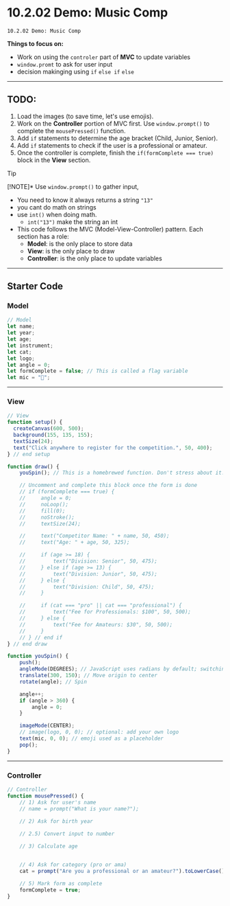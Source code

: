# 10.2.02 Demo: Music Comp
```
10.2.02 Demo: Music Comp
```
**Things to focus on:**
* Work on using the `controler` part of **MVC** to update variables
* `window.promt` to ask for user input
* decision makinging using `if` `else if` `else`

---
## TODO:

1. Load the images (to save time, let's use emojis).
2. Work on the **Controller** portion of MVC first. Use `window.prompt()` to complete the `mousePressed()` function.
3. Add `if` statements to determine the age bracket (Child, Junior, Senior).
4. Add `if` statements to check if the user is a professional or amateur.
5. Once the controller is complete, finish the `if(formComplete === true)` block in the **View** section.


> [!TIP]
> 
> [!NOTE]* Use `window.prompt()` to gather input, 
>  * You need to know it always returns a string `"13"`
>  * you cant do math on strings
>  * use `int()` when doing math. 
>     * `int("13")` make the string an int
> * This code follows the MVC (Model-View-Controller) pattern. Each section has a role:
>   * **Model**: is the only place to store data
>    * **View**: is the only place to draw
>   * **Controller**: is the only place to update variables


---
## Starter Code

### Model

```javascript
// Model
let name;
let year;
let age;
let instrument;
let cat;
let logo;
let angle = 0;
let formComplete = false; // This is called a flag variable
let mic = "🎤";
```

---

### View

```javascript
// View
function setup() {
  createCanvas(600, 500);
  background(155, 135, 155); 
  textSize(24);
  text("Click anywhere to register for the competition.", 50, 400);
} // end setup

function draw() {
    youSpin(); // This is a homebrewed function. Don't stress about it. 

    // Uncomment and complete this block once the form is done
    // if (formComplete === true) {
    //     angle = 0;
    //     noLoop();
    //     fill(0);
    //     noStroke();
    //     textSize(24);

    //     text("Competitor Name: " + name, 50, 450);
    //     text("Age: " + age, 50, 325);

    //     if (age >= 18) {
    //         text("Division: Senior", 50, 475);
    //     } else if (age >= 13) {
    //         text("Division: Junior", 50, 475);
    //     } else {
    //         text("Division: Child", 50, 475);
    //     }

    //     if (cat === "pro" || cat === "professional") {
    //         text("Fee for Professionals: $100", 50, 500);
    //     } else {
    //         text("Fee for Amateurs: $30", 50, 500);
    //     }
    // } // end if
} // end draw

function youSpin() {
    push();
    angleMode(DEGREES); // JavaScript uses radians by default; switching to degrees
    translate(300, 150); // Move origin to center
    rotate(angle); // Spin

    angle++;
    if (angle > 360) {
        angle = 0;
    }

    imageMode(CENTER);
    // image(logo, 0, 0); // optional: add your own logo
    text(mic, 0, 0); // emoji used as a placeholder
    pop();
}
```

---

### Controller

```javascript
// Controller
function mousePressed() {
    // 1) Ask for user's name
    // name = prompt("What is your name?");

    // 2) Ask for birth year
    
    // 2.5) Convert input to number

    // 3) Calculate age


    // 4) Ask for category (pro or ama)
    cat = prompt("Are you a professional or an amateur?").toLowerCase();

    // 5) Mark form as complete
    formComplete = true;
}
```



